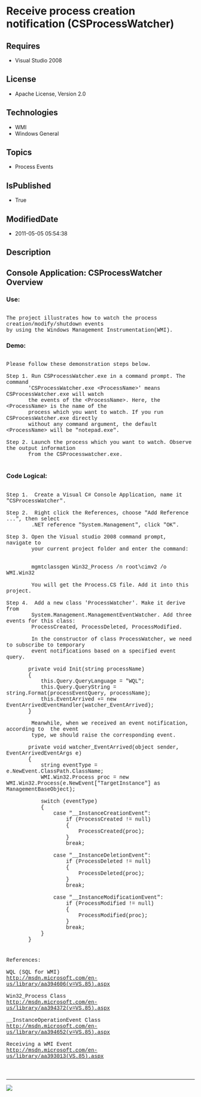 # Receive process creation notification (CSProcessWatcher)
## Requires
* Visual Studio 2008
## License
* Apache License, Version 2.0
## Technologies
* WMI
* Windows General
## Topics
* Process Events
## IsPublished
* True
## ModifiedDate
* 2011-05-05 05:54:38
## Description

<p style="font-family:Courier New"></p>
<h2>Console Application: CSProcessWatcher Overview</h2>
<p style="font-family:Courier New"></p>
<h3>Use:</h3>
<p style="font-family:Courier New"><br>
The project illustrates how to watch the process creation/modify/shutdown events<br>
by using the Windows Management Instrumentation(WMI).<br>
</p>
<h3>Demo: </h3>
<p style="font-family:Courier New"><br>
Please follow these demonstration steps below.<br>
<br>
Step 1. Run CSProcessWatcher.exe in a command prompt. The command<br>
&nbsp; &nbsp; &nbsp; &nbsp;'CSProcessWatcher.exe &lt;ProcessName&gt;' means CSProcessWatcher.exe will watch<br>
&nbsp; &nbsp; &nbsp; &nbsp;the events of the &lt;ProcessName&gt;. Here, the &lt;ProcessName&gt; is the name of the<br>
&nbsp; &nbsp; &nbsp; &nbsp;process which you want to watch. If you run CSProcessWatcher.exe directly<br>
&nbsp; &nbsp; &nbsp; &nbsp;without any command argument, the default &lt;ProcessName&gt; will be &quot;notepad.exe&quot;.<br>
<br>
Step 2. Launch the process which you want to watch. Observe the output information
<br>
&nbsp; &nbsp; &nbsp; &nbsp;from the CSProcesswatcher.exe. <br>
<br>
</p>
<h3>Code Logical:</h3>
<p style="font-family:Courier New"><br>
Step 1. &nbsp;Create a Visual C# Console Application, name it &quot;CSProcessWatcher&quot;.<br>
<br>
Step 2. &nbsp;Right click the References, choose &quot;Add Reference ...&quot;, then select<br>
&nbsp; &nbsp; &nbsp; &nbsp; .NET reference &quot;System.Management&quot;, click &quot;OK&quot;.<br>
<br>
Step 3. Open the Visual studio 2008 command prompt, navigate to <br>
&nbsp;&nbsp;&nbsp;&nbsp;&nbsp;&nbsp;&nbsp;&nbsp;your current project folder and enter the command: &nbsp;<br>
&nbsp;&nbsp;&nbsp;&nbsp;&nbsp;&nbsp;&nbsp;&nbsp;<br>
&nbsp;&nbsp;&nbsp;&nbsp;&nbsp;&nbsp;&nbsp;&nbsp;mgmtclassgen Win32_Process /n root\cimv2 /o WMI.Win32<br>
&nbsp;&nbsp;&nbsp;&nbsp;&nbsp;&nbsp;&nbsp;&nbsp;<br>
&nbsp;&nbsp;&nbsp;&nbsp;&nbsp;&nbsp;&nbsp;&nbsp;You will get the Process.CS file. Add it into this project.<br>
&nbsp;&nbsp;&nbsp;&nbsp;&nbsp;&nbsp;&nbsp;&nbsp;<br>
Step 4. &nbsp;Add a new class 'ProcessWatcher'. Make it derive from <br>
&nbsp; &nbsp; &nbsp; &nbsp; System.Management.ManagementEventWatcher. Add three events for this class:<br>
&nbsp; &nbsp; &nbsp; &nbsp; ProcessCreated, ProcessDeleted, ProcessModified.<br>
&nbsp; &nbsp; &nbsp; &nbsp; <br>
&nbsp; &nbsp; &nbsp; &nbsp; In the constructor of class ProcessWatcher, we need to subscribe to temporary<br>
&nbsp; &nbsp; &nbsp; &nbsp; event notifications based on a specified event query.<br>
&nbsp; &nbsp; &nbsp; &nbsp; <br>
&nbsp; &nbsp; &nbsp; &nbsp;private void Init(string processName)<br>
&nbsp; &nbsp; &nbsp; &nbsp;{<br>
&nbsp; &nbsp; &nbsp; &nbsp; &nbsp; &nbsp;this.Query.QueryLanguage = &quot;WQL&quot;;<br>
&nbsp; &nbsp; &nbsp; &nbsp; &nbsp; &nbsp;this.Query.QueryString = string.Format(processEventQuery, processName);<br>
&nbsp; &nbsp; &nbsp; &nbsp; &nbsp; &nbsp;this.EventArrived &#43;= new EventArrivedEventHandler(watcher_EventArrived);<br>
&nbsp; &nbsp; &nbsp; &nbsp;}<br>
&nbsp; &nbsp; &nbsp; &nbsp;<br>
&nbsp; &nbsp; &nbsp; &nbsp; Meanwhile, when we received an event notification, according to &nbsp;the event<br>
&nbsp; &nbsp; &nbsp; &nbsp; type, we should raise the corresponding event. <br>
<br>
&nbsp; &nbsp; &nbsp; &nbsp;private void watcher_EventArrived(object sender, EventArrivedEventArgs e)<br>
&nbsp; &nbsp; &nbsp; &nbsp;{<br>
&nbsp; &nbsp; &nbsp; &nbsp; &nbsp; &nbsp;string eventType = e.NewEvent.ClassPath.ClassName;<br>
&nbsp; &nbsp; &nbsp; &nbsp; &nbsp; &nbsp;WMI.Win32.Process proc = new WMI.Win32.Process(e.NewEvent[&quot;TargetInstance&quot;] as ManagementBaseObject);<br>
<br>
&nbsp; &nbsp; &nbsp; &nbsp; &nbsp; &nbsp;switch (eventType)<br>
&nbsp; &nbsp; &nbsp; &nbsp; &nbsp; &nbsp;{<br>
&nbsp; &nbsp; &nbsp; &nbsp; &nbsp; &nbsp; &nbsp; &nbsp;case &quot;__InstanceCreationEvent&quot;:<br>
&nbsp; &nbsp; &nbsp; &nbsp; &nbsp; &nbsp; &nbsp; &nbsp; &nbsp; &nbsp;if (ProcessCreated != null)<br>
&nbsp; &nbsp; &nbsp; &nbsp; &nbsp; &nbsp; &nbsp; &nbsp; &nbsp; &nbsp;{<br>
&nbsp; &nbsp; &nbsp; &nbsp; &nbsp; &nbsp; &nbsp; &nbsp; &nbsp; &nbsp; &nbsp; &nbsp;ProcessCreated(proc);<br>
&nbsp; &nbsp; &nbsp; &nbsp; &nbsp; &nbsp; &nbsp; &nbsp; &nbsp; &nbsp;}<br>
&nbsp; &nbsp; &nbsp; &nbsp; &nbsp; &nbsp; &nbsp; &nbsp; &nbsp; &nbsp;break;<br>
<br>
&nbsp; &nbsp; &nbsp; &nbsp; &nbsp; &nbsp; &nbsp; &nbsp;case &quot;__InstanceDeletionEvent&quot;:<br>
&nbsp; &nbsp; &nbsp; &nbsp; &nbsp; &nbsp; &nbsp; &nbsp; &nbsp; &nbsp;if (ProcessDeleted != null)<br>
&nbsp; &nbsp; &nbsp; &nbsp; &nbsp; &nbsp; &nbsp; &nbsp; &nbsp; &nbsp;{<br>
&nbsp; &nbsp; &nbsp; &nbsp; &nbsp; &nbsp; &nbsp; &nbsp; &nbsp; &nbsp; &nbsp; &nbsp;ProcessDeleted(proc);<br>
&nbsp; &nbsp; &nbsp; &nbsp; &nbsp; &nbsp; &nbsp; &nbsp; &nbsp; &nbsp;}<br>
&nbsp; &nbsp; &nbsp; &nbsp; &nbsp; &nbsp; &nbsp; &nbsp; &nbsp; &nbsp;break;<br>
<br>
&nbsp; &nbsp; &nbsp; &nbsp; &nbsp; &nbsp; &nbsp; &nbsp;case &quot;__InstanceModificationEvent&quot;:<br>
&nbsp; &nbsp; &nbsp; &nbsp; &nbsp; &nbsp; &nbsp; &nbsp; &nbsp; &nbsp;if (ProcessModified != null)<br>
&nbsp; &nbsp; &nbsp; &nbsp; &nbsp; &nbsp; &nbsp; &nbsp; &nbsp; &nbsp;{<br>
&nbsp; &nbsp; &nbsp; &nbsp; &nbsp; &nbsp; &nbsp; &nbsp; &nbsp; &nbsp; &nbsp; &nbsp;ProcessModified(proc);<br>
&nbsp; &nbsp; &nbsp; &nbsp; &nbsp; &nbsp; &nbsp; &nbsp; &nbsp; &nbsp;}<br>
&nbsp; &nbsp; &nbsp; &nbsp; &nbsp; &nbsp; &nbsp; &nbsp; &nbsp; &nbsp;break;<br>
&nbsp; &nbsp; &nbsp; &nbsp; &nbsp; &nbsp;}<br>
&nbsp; &nbsp; &nbsp; &nbsp;}<br>
&nbsp; &nbsp; &nbsp; &nbsp;</p>
<h3></h3>
<p style="font-family:Courier New">References:<br>
<br>
WQL (SQL for WMI)<br>
<a target="_blank" href="http://msdn.microsoft.com/en-us/library/aa394606(v=VS.85).aspx">http://msdn.microsoft.com/en-us/library/aa394606(v=VS.85).aspx</a><br>
<br>
Win32_Process Class<br>
<a target="_blank" href="http://msdn.microsoft.com/en-us/library/aa394372(v=VS.85).aspx">http://msdn.microsoft.com/en-us/library/aa394372(v=VS.85).aspx</a><br>
<br>
__InstanceOperationEvent Class<br>
<a target="_blank" href="http://msdn.microsoft.com/en-us/library/aa394652(v=VS.85).aspx">http://msdn.microsoft.com/en-us/library/aa394652(v=VS.85).aspx</a><br>
<br>
Receiving a WMI Event<br>
<a target="_blank" href="http://msdn.microsoft.com/en-us/library/aa393013(VS.85).aspx">http://msdn.microsoft.com/en-us/library/aa393013(VS.85).aspx</a></p>
<h3></h3>
<p style="font-family:Courier New"><br>
</p>
<hr>
<div><a href="http://go.microsoft.com/?linkid=9759640" style="margin-top:3px"><img src="http://bit.ly/onecodelogo">
</a></div>
